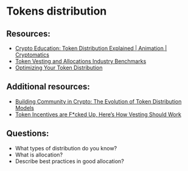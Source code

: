 # Tokens distribution


## Resources:

* [Crypto Education: Token Distribution Explained | Animation | Cryptomatics](https://www.youtube.com/watch?v=C4rQVQBss5c&list=PLv2XcKxyTgDIus9mF_sYDrKD96Meuoduc&index=44)
* [Token Vesting and Allocations Industry Benchmarks](https://www.liquifi.finance/post/token-vesting-and-allocation-benchmarks)
* [Optimizing Your Token Distribution](https://lstephanian.mirror.xyz/kB9Jz_5joqbY0ePO8rU1NNDKhiqvzU6OWyYsbSA-Kcc)

## Additional resources:
* [Building Community in Crypto: The Evolution of Token Distribution Models](https://blog.coinlist.co/building-community-in-crypto-the-evolution-of-token-distribution-models/)
* [Token Incentives are F*cked Up, Here’s How Vesting Should Work](https://hackernoon.com/token-incentives-are-f-cked-up-heres-how-vesting-should-work-73b85cab69b3)


## Questions:
* What types of distribution do you know? 
* What is allocation? 
* Describe best practices in good allocation?
